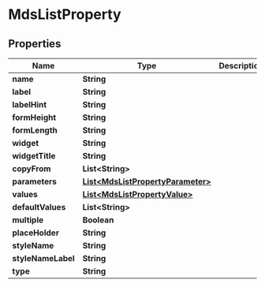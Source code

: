 
# MdsListProperty

## Properties
Name | Type | Description | Notes
------------ | ------------- | ------------- | -------------
**name** | **String** |  | 
**label** | **String** |  | 
**labelHint** | **String** |  | 
**formHeight** | **String** |  | 
**formLength** | **String** |  | 
**widget** | **String** |  | 
**widgetTitle** | **String** |  | 
**copyFrom** | **List&lt;String&gt;** |  | 
**parameters** | [**List&lt;MdsListPropertyParameter&gt;**](MdsListPropertyParameter.md) |  | 
**values** | [**List&lt;MdsListPropertyValue&gt;**](MdsListPropertyValue.md) |  | 
**defaultValues** | **List&lt;String&gt;** |  | 
**multiple** | **Boolean** |  | 
**placeHolder** | **String** |  | 
**styleName** | **String** |  | 
**styleNameLabel** | **String** |  | 
**type** | **String** |  | 



